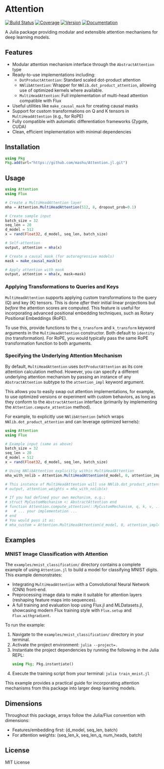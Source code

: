# Attention

[![Build Status](https://github.com/mashu/Attention.jl/actions/workflows/CI.yml/badge.svg?branch=main)](https://github.com/mashu/Attention.jl/actions/workflows/CI.yml?query=branch%3Amain)
[![Coverage](https://codecov.io/gh/mashu/Attention.jl/branch/main/graph/badge.svg)](https://codecov.io/gh/mashu/Attention.jl)
[![Version](https://img.shields.io/badge/version-0.1.0-blue.svg)](Project.toml)
[![Documentation](https://img.shields.io/badge/docs-dev-blue.svg)](https://mashu.github.io/Attention.jl/dev/)

A Julia package providing modular and extensible attention mechanisms for deep learning models.

## Features

- Modular attention mechanism interface through the `AbstractAttention` type
- Ready-to-use implementations including:
  - `DotProductAttention`: Standard scaled dot-product attention
  - `NNlibAttention`: Wrapper for `NNlib.dot_product_attention`, allowing use of optimized kernels where available.
  - `MultiHeadAttention`: Full implementation of multi-head attention compatible with Flux
- Useful utilities like `make_causal_mask` for creating causal masks
- Support for custom transformations on Q and K tensors in `MultiHeadAttention` (e.g., for RoPE)
- Fully compatible with automatic differentiation frameworks (Zygote, CUDA)
- Clean, efficient implementation with minimal dependencies

## Installation

```julia
using Pkg
Pkg.add(url="https://github.com/mashu/Attention.jl.git")
```

## Usage

```julia
using Attention
using Flux

# Create a MultiHeadAttention layer
mha = Attention.MultiHeadAttention(512, 8, dropout_prob=0.1)

# Create sample input
batch_size = 32
seq_len = 20
d_model = 512
x = rand(Float32, d_model, seq_len, batch_size)

# Self-attention
output, attention = mha(x)

# Create a causal mask (for autoregressive models)
mask = make_causal_mask(x)

# Apply attention with mask
output, attention = mha(x, mask=mask)
```

### Applying Transformations to Queries and Keys

`MultiHeadAttention` supports applying custom transformations to the query (Q) and key (K) tensors. This is done *after* their initial linear projections but *before* the attention scores are computed. This feature is useful for incorporating advanced positional embedding techniques, such as Rotary Positional Embeddings (RoPE).

To use this, provide functions to the `q_transform` and `k_transform` keyword arguments in the `MultiHeadAttention` constructor. Both default to `identity` (no transformation). For RoPE, you would typically pass the same RoPE transformation function to both arguments.

### Specifying the Underlying Attention Mechanism

By default, `MultiHeadAttention` uses `DotProductAttention` as its core attention calculation method. However, you can specify a different underlying attention mechanism by passing an instance of any `AbstractAttention` subtype to the `attention_impl` keyword argument.

This allows you to easily swap out attention implementations, for example, to use optimized versions or experiment with custom behaviors, as long as they conform to the `AbstractAttention` interface (primarily by implementing the `Attention.compute_attention` method).

For example, to explicitly use `NNlibAttention` (which wraps `NNlib.dot_product_attention` and can leverage optimized kernels):

```julia
using Attention
using Flux

# Example input (same as above)
batch_size = 32
seq_len = 20
d_model = 512
x = rand(Float32, d_model, seq_len, batch_size)

# Using NNlibAttention explicitly within MultiHeadAttention
mha_with_nnlib = Attention.MultiHeadAttention(d_model, 8, attention_impl=Attention.NNlibAttention())

# This instance of MultiHeadAttention will use NNlib.dot_product_attention for its core calculations.
# output, attention_weights = mha_with_nnlib(x)

# If you had defined your own mechanism, e.g.:
# struct MyCustomMechanism <: AbstractAttention end
# function Attention.compute_attention(::MyCustomMechanism, q, k, v, ...)
#   # ... your implementation ...
# end
# You would pass it as:
# mha_custom = Attention.MultiHeadAttention(d_model, 8, attention_impl=MyCustomMechanism())
```

## Examples

### MNIST Image Classification with Attention

The `examples/mnist_classification/` directory contains a complete example of using `Attention.jl` to build a model for classifying MNIST digits. This example demonstrates:

-   Integrating `MultiHeadAttention` with a Convolutional Neural Network (CNN) front-end.
-   Preprocessing image data to make it suitable for attention layers (reshaping feature maps into sequences).
-   A full training and evaluation loop using Flux.jl and MLDatasets.jl, showcasing modern Flux training style with `Flux.setup` and `Flux.withgradient`.

To run the example:
1.  Navigate to the `examples/mnist_classification/` directory in your terminal.
2.  Activate the project environment: `julia --project=.`
3.  Instantiate the project dependencies by running the following in the Julia REPL:
    ```julia
    using Pkg; Pkg.instantiate()
    ```
4.  Execute the training script from your terminal: `julia train_mnist.jl`

This example provides a practical guide for incorporating attention mechanisms from this package into larger deep learning models.

## Dimensions

Throughout this package, arrays follow the Julia/Flux convention with dimensions:
- Features/embedding first: (d_model, seq_len, batch)
- For attention weights: (seq_len_k, seq_len_q, num_heads, batch)

## License

MIT License 
